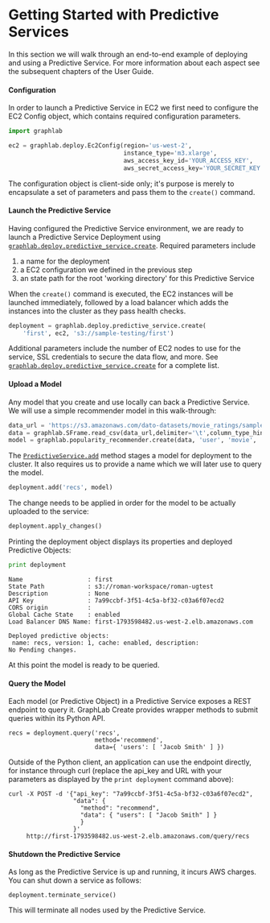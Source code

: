 # Getting Started with Predictive Services

In this section we will walk through an end-to-end example of deploying and using a Predictive Service. For more information about each aspect see the subsequent chapters of the User Guide.

#### Configuration

In order to launch a Predictive Service in EC2 we first need to configure the EC2 Config object, which contains required configuration parameters.

```python
import graphlab

ec2 = graphlab.deploy.Ec2Config(region='us-west-2',
                                instance_type='m3.xlarge',
                                aws_access_key_id='YOUR_ACCESS_KEY',
                                aws_secret_access_key='YOUR_SECRET_KEY')
```

The configuration object is client-side only; it's purpose is merely to encapsulate a set of parameters and pass them to the `create()` command.

#### Launch the Predictive Service

Having configured the Predictive Service environment, we are ready to launch a Predictive
Service Deployment using
[`graphlab.deploy.predictive_service.create`](https://dato.com/products/create/docs/generated/graphlab.deploy.predictive_service.create.html#graphlab.deploy.predictive_service.create).
Required parameters include

1. a name for the deployment
2. a EC2 configuration we defined in the previous step
3. an state path for the root 'working directory' for this Predictive Service

When the `create()` command is executed, the EC2 instances will be launched immediately, followed by a load balancer which adds the instances into the cluster as they pass health checks.

```python
deployment = graphlab.deploy.predictive_service.create(
    'first', ec2, 's3://sample-testing/first')
```

Additional parameters include the number of EC2 nodes to use for the service, SSL credentials to secure the data flow, and more. See  [`graphlab.deploy.predictive_service.create`](https://dato.com/products/create/docs/generated/graphlab.deploy.predictive_service.create.html#graphlab.deploy.predictive_service.create) for a complete list.

#### Upload a Model

Any model that you create and use locally can back a Predictive Service. We will use a simple recommender model in this walk-through:

```python
data_url = 'https://s3.amazonaws.com/dato-datasets/movie_ratings/sample.small'
data = graphlab.SFrame.read_csv(data_url,delimiter='\t',column_type_hints={'rating':int})
model = graphlab.popularity_recommender.create(data, 'user', 'movie', 'rating')
```

The [`PredictiveService.add`](https://dato.com/products/create/docs/generated/graphlab.deploy._predictive_service._predictive_service.PredictiveService.add.html#graphlab.deploy._predictive_service._predictive_service.PredictiveService.add)
method stages a model for deployment to the cluster. It also requires us to provide a name which we will later use to query the model.

```python
deployment.add('recs', model)
```

The change needs to be applied in order for the model to be actually uploaded to the service:

```python
deployment.apply_changes()
```

Printing the deployment object displays its properties and deployed Predictive Objects:

```python
print deployment
```

```no-highlight
Name                  : first
State Path            : s3://roman-workspace/roman-ugtest
Description           : None
API Key               : 7a99ccbf-3f51-4c5a-bf32-c03a6f07ecd2
CORS origin           :
Global Cache State    : enabled
Load Balancer DNS Name: first-1793598482.us-west-2.elb.amazonaws.com

Deployed predictive objects:
 name: recs, version: 1, cache: enabled, description:
No Pending changes.
```

At this point the model is ready to be queried.

#### Query the Model

Each model (or Predictive Object) in a Predictive Service exposes a REST endpoint to query it. GraphLab Create provides wrapper methods to submit queries within its Python API.

```no-highlight
recs = deployment.query('recs',
                        method='recommend',
                        data={ 'users': [ 'Jacob Smith' ] })
```

Outside of the Python client, an application can use the endpoint directly, for instance through curl (replace the api_key and URL with your parameters as displayed by the `print deployment` command above):

```no-highlight
curl -X POST -d '{"api_key": "7a99ccbf-3f51-4c5a-bf32-c03a6f07ecd2",
                  "data": {
                    "method": "recommend",
                    "data": { "users": [ "Jacob Smith" ] }
                    }
                  }'
     http://first-1793598482.us-west-2.elb.amazonaws.com/query/recs
```

#### Shutdown the Predictive Service

As long as the Predictive Service is up and running, it incurs AWS charges. You can shut down a service as follows:

```no-highlight
deployment.terminate_service()
```

This will terminate all nodes used by the Predictive Service.
